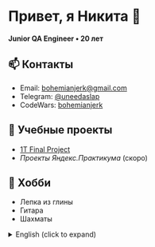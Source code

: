 # Привет, я Никита 👋  
**Junior QA Engineer • 20 лет**

## 📫 Контакты
- Email: bohemianjerk@gmail.com  
- Telegram: [@uneedaslap](https://t.me/uneedaslap)
- CodeWars: [bohemianjerk](https://www.codewars.com/users/bohemianjerk)

## 🔭 Учебные проекты
- [1T Final Project](https://github.com/uneedaslap/1T_final)  
- *Проекты Яндекс.Практикума* (скоро)

## 🎨 Хобби
- Лепка из глины  
- Гитара  
- Шахматы

<details>
  <summary>English (click to expand)</summary>

  # Hi, I’m Nikita 👋  
  **Junior QA Engineer • 20 years old**

  ## 📫 Contact
  - Email: bohemianjerk@gmail.com  
  - Telegram: [@uneedaslap](https://t.me/uneedaslap)
  - CodeWars: [bohemianjerk](https://www.codewars.com/users/bohemianjerk)

  ## 🔭 Studies
  - [1T Final Project](https://github.com/uneedaslap/1T_final)  
  - *Yandex Practicum projects* (coming soon)

  ## 🎨 Hobbies
  - Clay sculpting  
  - Guitar  
  - Chess

</details>
